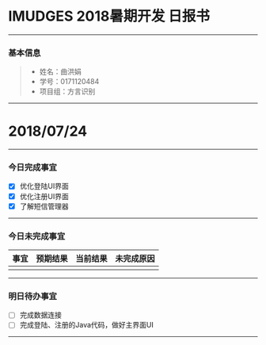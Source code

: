 # IMUDGES 2018暑期开发 日报书
-------


### 基本信息
> * 姓名：曲洪娟
> * 学号：0171120484
> * 项目组：方言识别

-------


# 2018/07/24

-------

### 今日完成事宜
- [x]  优化登陆UI界面
- [x]  优化注册UI界面
- [x]  了解短信管理器

-----
### 今日未完成事宜


| 事宜     |预期结果| 当前结果  | 未完成原因   | 
| --------   | -----:  | -----:  | :----:  |
|    |   |   |   |


------
### 明日待办事宜
- [ ] 完成数据连接
- [ ] 完成登陆、注册的Java代码，做好主界面UI
-------
